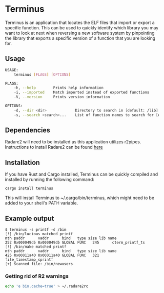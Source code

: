 # Terminus

Terminus is an application that locates the ELF files that import or export a specific function. This can be used to quickly identify which library you may want to look at next when reversing a new software system by pinpointing the library that exports a specific version of a function that you are looking for.

## Usage

```bash
USAGE:
    terminus [FLAGS] [OPTIONS]

FLAGS:
    -h, --help        Prints help information
    -i, --imported    Match imported instead of exported functions
    -V, --version     Prints version information

OPTIONS:
    -d, --dir <dir>             Directory to search in [default: /lib]
    -s, --search <search>...    List of function names to search for [default: ]
```
## Dependencies

Radare2 will need to be installed as this application utilizes r2pipes. Instructions to install Radare2 can be found [here](https://github.com/radareorg/radare2/blob/master/INSTALL.md)

## Installation

If you have Rust and Cargo installed, Terminus can be quickly compiled and installed by running the following command:
```bash
cargo install terminus
```
This will install Terminus to ~/.cargo/bin/terminus, which might need to be added to your shell's PATH variable.

## Example output

```
$ terminus -s printf -d /bin
[!] /bin/lucious matched printf
nth paddr      vaddr      bind   type size lib name
252 0x000049d5 0x000049d5 GLOBAL FUNC   245      cterm_printf_ts
[!] /bin/make matched printf
nth paddr      vaddr      bind   type size lib name
425 0x00011a40 0x00011a40 GLOBAL FUNC   321      file_timestamp_sprintf
[+] Scanned file: /bin/newusers
```

### Getting rid of R2 warnings
```bash
echo 'e bin.cache=true' > ~/.radare2rc
```
